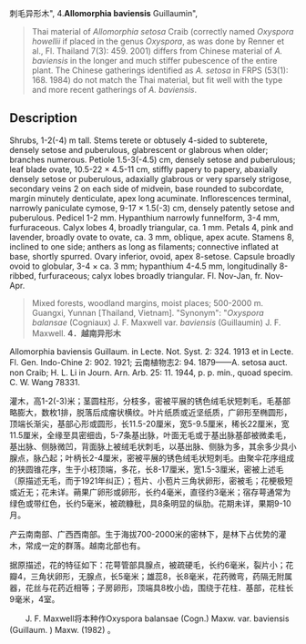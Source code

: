 刺毛异形木",
4.**Allomorphia baviensis** Guillaumin",

> Thai material of *Allomorphia setosa* Craib (correctly named *Oxyspora howellii* if placed in the genus *Oxyspora*, as was done by Renner et al., Fl. Thailand 7(3): 459. 2001) differs from Chinese material of *A. baviensis* in the longer and much stiffer pubescence of the entire plant. The Chinese gatherings identified as *A. setosa* in FRPS (53(1): 168. 1984) do not match the Thai material, but fit well with the type and more recent gatherings of *A. baviensis*.

## Description
Shrubs, 1-2(-4) m tall. Stems terete or obtusely 4-sided to subterete, densely setose and puberulous, glabrescent or glabrous when older; branches numerous. Petiole 1.5-3(-4.5) cm, densely setose and puberulous; leaf blade ovate, 10.5-22 × 4.5-11 cm, stiffly papery to papery, abaxially densely setose or puberulous, adaxially glabrous or very sparsely strigose, secondary veins 2 on each side of midvein, base rounded to subcordate, margin minutely denticulate, apex long acuminate. Inflorescences terminal, narrowly paniculate cymose, 9-17 × 1.5(-3) cm, densely patently setose and puberulous. Pedicel 1-2 mm. Hypanthium narrowly funnelform, 3-4 mm, furfuraceous. Calyx lobes 4, broadly triangular, ca. 1 mm. Petals 4, pink and lavender, broadly ovate to ovate, ca. 3 mm, oblique, apex acute. Stamens 8, inclined to one side; anthers as long as filaments; connective inflated at base, shortly spurred. Ovary inferior, ovoid, apex 8-setose. Capsule broadly ovoid to globular, 3-4 × ca. 3 mm; hypanthium 4-4.5 mm, longitudinally 8-ribbed, furfuraceous; calyx lobes broadly triangular. Fl. Nov-Jan, fr. Nov-Apr.

> Mixed forests, woodland margins, moist places; 500-2000 m. Guangxi, Yunnan [Thailand, Vietnam].
  "Synonym": "*Oxyspora balansae* (Cogniaux) J. F. Maxwell var. *baviensis* (Guillaumin) J. F. Maxwell.
**4．越南异形木**

Allomorphia baviensis Guillaum. in Lecte. Not. Syst. 2: 324. 1913 et in Lecte. Fl. Gen. Indo-Chine 2: 902. 1921; 云南植物志2: 94. 1879——A. setosa auct. non Craib; H. L. Li in Journ. Arn. Arb. 25: 11. 1944, p. p. min., quoad specim. C. W. Wang 78331.

灌木，高1-2(-3)米；茎圆柱形，分枝多，密被平展的锈色绒毛状短刺毛，毛基部略膨大，数枚1排，脱落后成瘤状横纹。叶片纸质或近坚纸质，广卵形至椭圆形，顶端长渐尖，基部心形或圆形，长11.5-20厘米，宽5-9.5厘米，稀长22厘米，宽11.5厘米，全缘至具密细齿，5-7条基出脉，叶面无毛或于基出脉基部被微柔毛，基出脉、侧脉微凹，背面脉上被绒毛状刺毛，以基出脉、侧脉为多，其余多少具小腺点，脉凸起；叶柄长2-4厘米，密被平展的锈色绒毛状短刺毛。由聚伞花序组成的狭圆锥花序，生于小枝顶端，多花，长8-17厘米，宽1.5-3厘米，密被上述毛（原描述无毛，而于1921年纠正）；苞片、小苞片三角状卵形，密被毛；花梗极短或近无；花未详。蒴果广卵形或卵形，长约4毫米，直径约3毫米；宿存萼通常为绿色或带红色，长约5毫米，被疏糠秕，具8条明显的纵肋。花期未详，果期9-10月。

产云南南部、广西西南部。生于海拔700-2000米的密林下，是林下占优势的灌木，常成一定的群落。越南北部也有。

据原描述，花的特征如下：花萼管部具腺点，被疏硬毛，长约6毫米，裂片小；花瓣4，三角状卵形，无腺点，长5毫米；雄蕊8，长8毫米，花药微弯，药隔无附属器，花丝与花药近相等；子房卵形，顶端具8枚小齿，围绕于花柱．基部，花柱长9毫米，4室。
<p style='text-indent:28px'>J. F. Maxwell将本种作Oxyspora balansae (Cogn.) Maxw. var. baviensis (Guillaum. ) Maxw. (1982) 。
